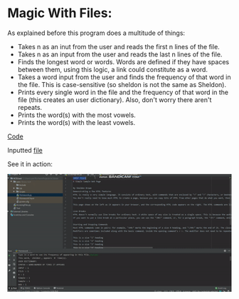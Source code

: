 # Magic With Files:
As explained before this program does a multitude of things:
* Takes n as an inut from the user and reads the first n lines of the file.
* Takes n as an input from the user and reads the last n lines of the file.
* Finds the longest word or words. Words are defined if they have spaces between them, using this logic, a link could constitute as a word.
* Takes a word input from the user and finds the frequency of that word in the file. This is case-sensitive (so sheldon is not the same as Sheldon).
* Prints every single word in the file and the frequency of that word in the file (this creates an user dictionary). Also, don't worry there aren't repeats. 
* Prints the word(s) with the most vowels.
* Prints the word(s) with the least vowels.

[Code]()

Inputted [file](https://github.com/BOLTZZ/Python/blob/master/Python%20Algorithms%20%26%20Code/Magic%20With%20Files/Inputted%20File.md)

See it in action:

![1](https://github.com/BOLTZZ/Python/blob/master/Python%20Algorithms%20%26%20Code/Magic%20With%20Files/Magic_File_Showcase.gif)
